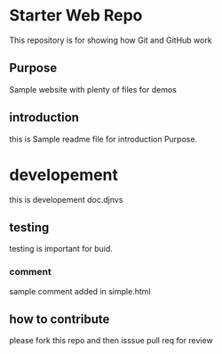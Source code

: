 # Starter Web Repo

This repository is for showing how Git and GitHub work

## Purpose

Sample website with plenty of files for demos

## introduction
this is Sample readme file for introduction Purpose.

# developement
this is developement doc.djnvs

## testing 
testing is important for buid.

### comment
sample comment added in simple.html

## how to contribute
please fork this repo and then isssue pull req for review
